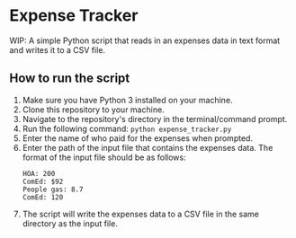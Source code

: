 # Expense Tracker

WIP: A simple Python script that reads in an expenses data in text format and writes it to a CSV file.

## How to run the script

1. Make sure you have Python 3 installed on your machine.
2. Clone this repository to your machine.
3. Navigate to the repository's directory in the terminal/command prompt.
4. Run the following command: `python expense_tracker.py`
5. Enter the name of who paid for the expenses when prompted.
6. Enter the path of the input file that contains the expenses data. The format of the input file should be as follows:
    ```
    HOA: 200
    ComEd: $92
    People gas: 8.7
    ComEd: 120
    ```
7. The script will write the expenses data to a CSV file in the same directory as the input file.
